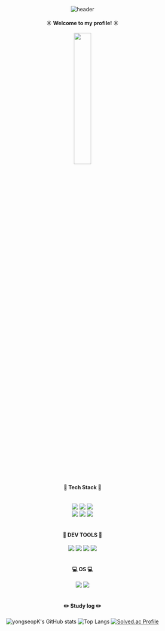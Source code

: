 <div align="center"> 

![header](https://capsule-render.vercel.app/api?type=Cylinder&text=seopHUB&color=FA243C&fontColor=fff)
  
####  :sunny: Welcome to my profile! :sunny:
<img src="https://cdn.pixabay.com/animation/2022/08/03/02/06/02-06-05-563_512.gif" width="30%" height="30%">
  
 <br/>
 <br/>
 
 #### :book: Tech Stack :book:
  
 <br/>

<img src="https://img.shields.io/badge/Spring Boot-6DB340?style=for-the-badge&logo=SpringBoot&logoColor=white">
<img src="https://img.shields.io/badge/MariaDB-012052?style=for-the-badge&logo=MariaDB&logoColor=white">
<img src="https://img.shields.io/badge/Next.JS-000000?style=for-the-badge&logo=Next.JS&logoColor=white"><br/>
<img src="https://img.shields.io/badge/React-61DBFB?style=for-the-badge&logo=React&logoColor=white"> 
<img src="https://img.shields.io/badge/Aws-FF9B00?style=for-the-badge&logo=Amazon&logoColor=white">
<img src="https://img.shields.io/badge/Flutter-4287f5?style=for-the-badge&logo=Flutter&logoColor=white">






 <br/>
 <br/>

#### :toolbox: DEV TOOLS :toolbox:

<img src="https://img.shields.io/badge/IntelliJ-000000?style=for-the-badge&logo=IntelliJIDEA&logoColor=white">
<img src="https://img.shields.io/badge/VSCode-007ACC?style=for-the-badge&logo=VisualStudioCode&logoColor=white">
<img src="https://img.shields.io/badge/Eclipse-2C2255?style=for-the-badge&logo=Eclipse&logoColor=white">
<img src="https://img.shields.io/badge/Postman-EF5B25?style=for-the-badge&logo=Postman&logoColor=white">


 <br/>
 <br/>

#### :computer: OS :computer:
<img src="https://img.shields.io/badge/mac%20os-000000?style=for-the-badge&logo=apple&logoColor=white">
<img src="https://img.shields.io/badge/Rocky%20Linux-ffffff?style=for-the-badge&logo=RockyLinux&logoColor=07ba82">

 <br/>
 <br/>

#### :pencil2: Study log :pencil2:
  
![yongseopK's GitHub stats](https://github-readme-stats.vercel.app/api?username=yongseopK&show_icons=true&theme=dark)
![Top Langs](https://github-readme-stats.vercel.app/api/top-langs/?username=yongseopK&layout=compact)
[![Solved.ac Profile](http://mazassumnida.wtf/api/v2/generate_badge?boj=yongseop01)](https://solved.ac/yongseop01/)
</div>
